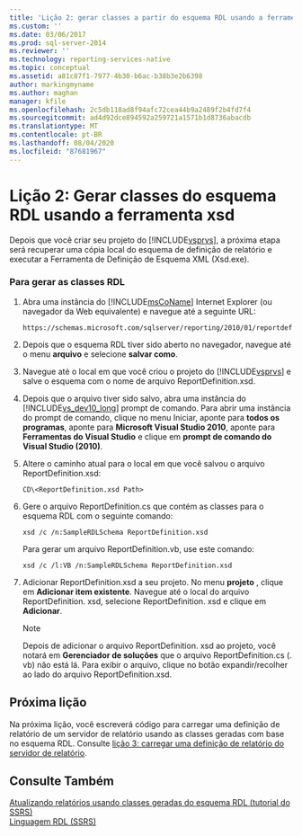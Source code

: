 ```yaml
---
title: 'Lição 2: gerar classes a partir do esquema RDL usando a ferramenta xsd | Microsoft Docs'
ms.custom: ''
ms.date: 03/06/2017
ms.prod: sql-server-2014
ms.reviewer: ''
ms.technology: reporting-services-native
ms.topic: conceptual
ms.assetid: a81c87f1-7977-4b30-b6ac-b38b3e2b6398
author: markingmyname
ms.author: maghan
manager: kfile
ms.openlocfilehash: 2c5db118ad8f94afc72cea44b9a2489f2b4fd7f4
ms.sourcegitcommit: ad4d92dce894592a259721a1571b1d8736abacdb
ms.translationtype: MT
ms.contentlocale: pt-BR
ms.lasthandoff: 08/04/2020
ms.locfileid: "87681967"
---
```

# <a name="lesson-2-generate-classes-from-the-rdl-schema-using-the-xsd-tool"></a>Lição 2: Gerar classes do esquema RDL usando a ferramenta xsd 
  Depois que você criar seu projeto do [!INCLUDE[vsprvs](../includes/vsprvs-md.md)], a próxima etapa será recuperar uma cópia local do esquema de definição de relatório e executar a Ferramenta de Definição de Esquema XML (Xsd.exe).  
  
### <a name="to-generate-the-rdl-classes"></a>Para gerar as classes RDL  
  
1.  Abra uma instância do [!INCLUDE[msCoName](../includes/msconame-md.md)] Internet Explorer (ou navegador da Web equivalente) e navegue até a seguinte URL:  
  
    ```  
    https://schemas.microsoft.com/sqlserver/reporting/2010/01/reportdefinition/ReportDefinition.xsd  
    ```  
  
2.  Depois que o esquema RDL tiver sido aberto no navegador, navegue até o menu **arquivo** e selecione **salvar como**.  
  
3.  Navegue até o local em que você criou o projeto do [!INCLUDE[vsprvs](../includes/vsprvs-md.md)] e salve o esquema com o nome de arquivo ReportDefinition.xsd.  
  
4.  Depois que o arquivo tiver sido salvo, abra uma instância do [!INCLUDE[vs_dev10_long](../includes/vs-dev10-long-md.md)] prompt de comando. Para abrir uma instância do prompt de comando, clique no menu Iniciar, aponte para **todos os programas**, aponte para **Microsoft Visual Studio 2010**, aponte para **Ferramentas do Visual Studio** e clique em **prompt de comando do Visual Studio (2010)**.  
  
5.  Altere o caminho atual para o local em que você salvou o arquivo ReportDefinition.xsd:  
  
     `CD\<ReportDefinition.xsd Path>`  
  
6.  Gere o arquivo ReportDefinition.cs que contém as classes para o esquema RDL com o seguinte comando:  
  
     `xsd /c /n:SampleRDLSchema ReportDefinition.xsd`  
  
     Para gerar um arquivo ReportDefinition.vb, use este comando:  
  
     `xsd /c /l:VB /n:SampleRDLSchema ReportDefinition.xsd`  
  
7.  Adicionar ReportDefinition.xsd a seu projeto. No menu **projeto** , clique em **Adicionar item existente**. Navegue até o local do arquivo ReportDefinition. xsd, selecione ReportDefinition. xsd e clique em **Adicionar**.  
  
    > [!NOTE]  
    >  Depois de adicionar o arquivo ReportDefinition. xsd ao projeto, você notará em **Gerenciador de soluções** que o arquivo ReportDefinition.cs (. vb) não está lá. Para exibir o arquivo, clique no botão expandir/recolher ao lado do arquivo ReportDefinition.xsd.  
  
## <a name="next-lesson"></a>Próxima lição  
 Na próxima lição, você escreverá código para carregar uma definição de relatório de um servidor de relatório usando as classes geradas com base no esquema RDL. Consulte [lição 3: carregar uma definição de relatório do servidor de relatório](../../2014/tutorials/lesson-3-load-a-report-definition-from-the-report-server.md).  
  
## <a name="see-also"></a>Consulte Também  
 [Atualizando relatórios usando classes geradas do esquema RDL &#40;tutorial do SSRS&#41;](../../2014/tutorials/updating-reports-using-classes-generated-from-the-rdl-schema-ssrs-tutorial.md)   
 [Linguagem RDL &#40;SSRS&#41;](../reporting-services/reports/report-definition-language-ssrs.md)  
  
  
